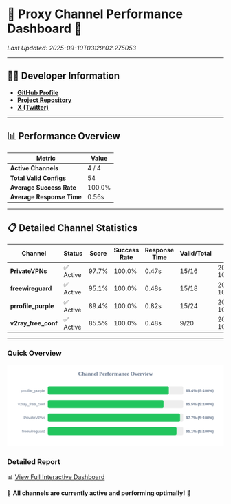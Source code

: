 # 🌟 Proxy Channel Performance Dashboard 🌟

_Last Updated: 2025-09-10T03:29:02.275053_

---

## 👩‍💻 Developer Information

- **[GitHub Profile](https://github.com/4n0nymou3)**  
- **[Project Repository](https://github.com/4n0nymou3/multi-proxy-config-fetcher)**  
- **[X (Twitter)](https://x.com/4n0nymou3)**  

---

## 📊 Performance Overview

| Metric                | Value       |
|-----------------------|-------------|
| **Active Channels**   | 4 / 4       |
| **Total Valid Configs** | 54          |
| **Average Success Rate** | 100.0%      |
| **Average Response Time** | 0.56s       |

---

## 📋 Detailed Channel Statistics

| Channel          | Status     | Score  | Success Rate | Response Time | Valid/Total | Last Success               |
|------------------|------------|--------|--------------|---------------|-------------|----------------------------|
| **PrivateVPNs**  | ✅ Active  | 97.7%  | 100.0% | 0.47s         | 15/16       | 2025-09-10T03:29:01.762958 |
| **freewireguard**  | ✅ Active  | 95.1%  | 100.0% | 0.48s         | 15/18       | 2025-09-10T03:29:02.273207 |
| **prrofile_purple**  | ✅ Active  | 89.4%  | 100.0% | 0.82s         | 15/24       | 2025-09-10T03:29:00.705122 |
| **v2ray_free_conf**  | ✅ Active  | 85.5%  | 100.0% | 0.48s         | 9/20       | 2025-09-10T03:29:01.251286 |

---

### Quick Overview
<div align="center">
  <a href="https://raw.githubusercontent.com/nullluser/NullRepo/refs/heads/main/assets/channel_stats_chart.svg">
    <img src="https://raw.githubusercontent.com/nullluser/NullRepo/refs/heads/main/assets/channel_stats_chart.svg" alt="Source Performance Statistics" width="800">
  </a>
</div>

### Detailed Report
📊 [View Full Interactive Dashboard](https://htmlpreview.github.io/?https://github.com/nullluser/NullRepo/blob/main/assets/performance_report.html)

🎉 **All channels are currently active and performing optimally!** 🎉
